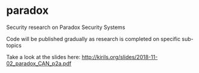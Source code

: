 # paradox
Security research on Paradox Security Systems

Code will be published gradually as research is completed on specific sub-topics

Take a look at the slides here: http://kirils.org/slides/2018-11-02_paradox_CAN_p2a.pdf
